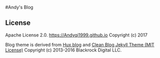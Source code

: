 #Andy's Blog


## License

Apache License 2.0.
https://Andyqi1999.github.io Copyright (c) 2017 

Blog theme is derived from [Hux blog](https://github.com/Huxpro/huxpro.github.io) and [Clean Blog Jekyll Theme (MIT License)](https://github.com/BlackrockDigital/startbootstrap-clean-blog-jekyll/) Copyright (c) 2013-2016 Blackrock Digital LLC.
